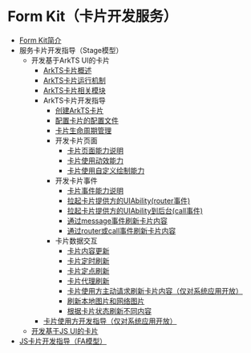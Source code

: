 # Form Kit（卡片开发服务）<!--form-kit-->
- [Form Kit简介](formkit-overview.md)
- 服务卡片开发指导（Stage模型）<!--arkts-ui-widget-stage-->
  - 开发基于ArkTS UI的卡片<!--arkts-ui-widget-->
    - [ArkTS卡片概述](arkts-form-overview.md)
    - [ArkTS卡片运行机制](arkts-ui-widget-working-principles.md)
    - [ArkTS卡片相关模块](arkts-ui-widget-modules.md)
    - ArkTS卡片开发指导<!--arkts-ui-widget-dev-->
      - [创建ArkTS卡片](arkts-ui-widget-creation.md)
      - [配置卡片的配置文件](arkts-ui-widget-configuration.md)
      - [卡片生命周期管理](arkts-ui-widget-lifecycle.md)
      - 开发卡片页面<!--arkts-ui-widget-page-->
        - [卡片页面能力说明](arkts-ui-widget-page-overview.md)
        - [卡片使用动效能力](arkts-ui-widget-page-animation.md)
        - [卡片使用自定义绘制能力](arkts-ui-widget-page-custom-drawing.md)
      - 开发卡片事件<!--arkts-ui-widget-event-->
        - [卡片事件能力说明](arkts-ui-widget-event-overview.md)
        - [拉起卡片提供方的UIAbility(router事件)](arkts-ui-widget-event-router.md)
        - [拉起卡片提供方的UIAbility到后台(call事件)](arkts-ui-widget-event-call.md)
        - [通过message事件刷新卡片内容](arkts-ui-widget-event-formextensionability.md)
        - [通过router或call事件刷新卡片内容](arkts-ui-widget-event-uiability.md)
      - 卡片数据交互<!--arkts-ui-widget-interaction-->
        - [卡片内容更新](arkts-ui-widget-interaction-overview.md)
        - [卡片定时刷新](arkts-ui-widget-update-by-time.md)
        - [卡片定点刷新](arkts-ui-widget-update-by-time-point.md)
        <!--Del-->
        - [卡片代理刷新](arkts-ui-widget-update-by-proxy.md)
        - [卡片使用方主动请求刷新卡片内容（仅对系统应用开放）](arkts-ui-widget-content-update.md)
        <!--DelEnd-->
        - [刷新本地图片和网络图片](arkts-ui-widget-image-update.md)
        - [根据卡片状态刷新不同内容](arkts-ui-widget-update-by-status.md)
    <!--Del--> 
    - [卡片使用方开发指导（仅对系统应用开放）](widget-host-development-guide.md)
    <!--DelEnd-->
  - [开发基于JS UI的卡片](js-ui-widget-development.md)
- [JS卡片开发指导（FA模型）](widget-development-fa.md)